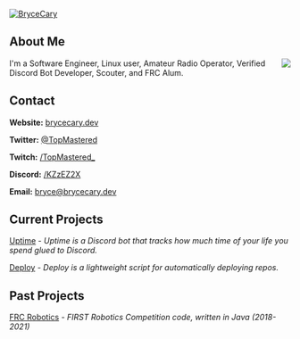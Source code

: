 [![BryceCary](https://assets.brycecary.dev/banner/v2/banner_v2_se_blue.png)](https://brycecary.dev)

## About Me

<img align="right" src="https://github-readme-stats.vercel.app/api?username=brycecary&count_private=true&show_icons=true&theme=onedark" />

I'm a Software Engineer, Linux user, Amateur Radio Operator, Verified Discord Bot Developer, Scouter, and FRC Alum.

## Contact

**Website:** [brycecary.dev](https://brycecary.dev)

**Twitter:** [@TopMastered](https://twitter.com/TopMastered)

**Twitch:** [/TopMastered_](https://twitch.tv/topmastered_)

**Discord:** [/KZzEZ2X](https://discord.gg/KZzEZ2X)

**Email:** [bryce@brycecary.dev](mailto:bryce@brycecary.dev)

## Current Projects

[Uptime](https://adduptime.net) - _Uptime is a Discord bot that tracks how much time of your life you spend glued to Discord._

[Deploy](https://github.com/brycecary/Deploy) - _Deploy is a lightweight script for automatically deploying repos._

## Past Projects

[FRC Robotics](https://github.com/cavineers) - _FIRST Robotics Competition code, written in Java (2018-2021)_
